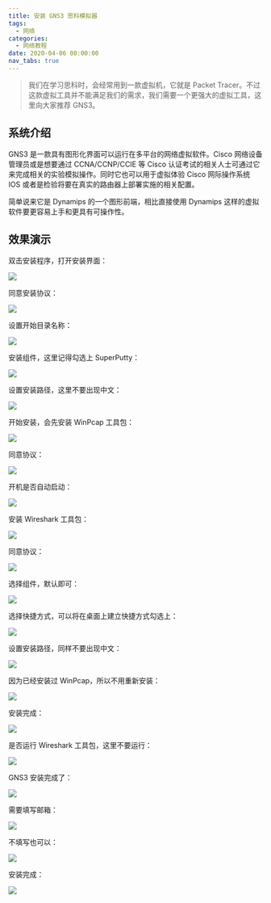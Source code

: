 ```yaml
---
title: 安装 GNS3 思科模拟器
tags:
  - 网络
categories:
  - 网络教程
date: 2020-04-06 00:00:00
nav_tabs: true
---
```


> 我们在学习思科时，会经常用到一款虚拟机，它就是 Packet Tracer。不过这款虚拟工具并不能满足我们的需求，我们需要一个更强大的虚拟工具，这里向大家推荐 GNS3。

<!-- more -->

## 系统介绍

GNS3 是一款具有图形化界面可以运行在多平台的网络虚拟软件。Cisco 网络设备管理员或是想要通过 CCNA/CCNP/CCIE 等 Cisco 认证考试的相关人士可通过它来完成相关的实验模拟操作。同时它也可以用于虚拟体验 Cisco 网际操作系统 IOS 或者是检验将要在真实的路由器上部署实施的相关配置。

简单说来它是 Dynamips 的一个图形前端，相比直接使用 Dynamips 这样的虚拟软件要更容易上手和更具有可操作性。

## 效果演示

双击安装程序，打开安装界面：

![](https://cdn.dusays.com/2020/04/208-1.jpg)

同意安装协议：

![](https://cdn.dusays.com/2020/04/208-2.jpg)

设置开始目录名称：

![](https://cdn.dusays.com/2020/04/208-3.jpg)

安装组件，这里记得勾选上 SuperPutty：

![](https://cdn.dusays.com/2020/04/208-4.jpg)

设置安装路径，这里不要出现中文：

![](https://cdn.dusays.com/2020/04/208-5.jpg)

开始安装，会先安装 WinPcap 工具包：

![](https://cdn.dusays.com/2020/04/208-6.jpg)

同意协议：

![](https://cdn.dusays.com/2020/04/208-7.jpg)

开机是否自动启动：

![](https://cdn.dusays.com/2020/04/208-8.jpg)

安装 Wireshark 工具包：

![](https://cdn.dusays.com/2020/04/208-9.jpg)

同意协议：

![](https://cdn.dusays.com/2020/04/208-10.jpg)

选择组件，默认即可：

![](https://cdn.dusays.com/2020/04/208-11.jpg)

选择快捷方式，可以将在桌面上建立快捷方式勾选上：

![](https://cdn.dusays.com/2020/04/208-12.jpg)

设置安装路径，同样不要出现中文：

![](https://cdn.dusays.com/2020/04/208-13.jpg)

因为已经安装过 WinPcap，所以不用重新安装：

![](https://cdn.dusays.com/2020/04/208-14.jpg)

安装完成：

![](https://cdn.dusays.com/2020/04/208-15.jpg)

是否运行 Wireshark 工具包，这里不要运行：

![](https://cdn.dusays.com/2020/04/208-16.jpg)

GNS3 安装完成了：

![](https://cdn.dusays.com/2020/04/208-17.jpg)

需要填写邮箱：

![](https://cdn.dusays.com/2020/04/208-18.jpg)

不填写也可以：

![](https://cdn.dusays.com/2020/04/208-19.jpg)

安装完成：

![](https://cdn.dusays.com/2020/04/208-20.jpg)
